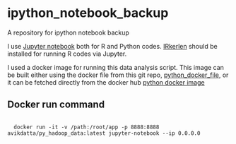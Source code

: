 # ipython_notebook_backup
A repository for ipython notebook backup

I use [Jupyter notebook](http://jupyter.org/) both for R and Python codes. [IRkerlen](https://github.com/IRkernel/IRkernel) should be installed for running R codes via Jupyter. 

I used a docker image for running this data analysis script. This image can be built either using the docker file from this git repo, [python_docker_file](https://github.com/avikdatta/python_data_docker_files/tree/master/python_docker_file), or it can be fetched directly from the docker hub [python docker image](https://hub.docker.com/r/avikdatta/python_data/)

## Docker run command
<pre><code>
  docker run -it -v /path:/root/app -p 8888:8888 avikdatta/py_hadoop_data:latest jupyter-notebook --ip 0.0.0.0  
</code></pre>

